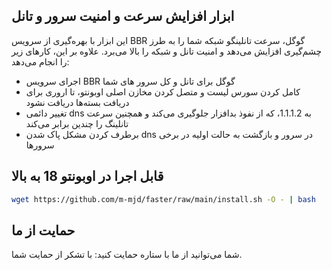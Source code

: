 ## ابزار افزایش سرعت و امنیت سرور و تانل

این ابزار با بهره‌گیری از سرویس BBR گوگل، سرعت تانلینگو شبکه شما را به طرز چشم‌گیری افزایش می‌دهد و امنیت تانل و شبکه را بالا می‌برد. علاوه بر این، کارهای زیر را انجام می‌دهد:

- اجرای سرویس BBR گوگل برای تانل و کل سرور های شما
- کامل کردن سورس لیست و متصل کردن مخازن اصلی اوبونتو، تا اروری برای دریافت بسته‌ها دریافت نشود
- تغییر دائمی dns به 1.1.1.2، که از نفوذ بدافزار جلوگیری می‌کند و همچنین سرعت تانلینگ را چندین برابر می‌کند
- برطرف کردن مشکل پاک شدن dns در سرور و بازگشت به حالت اولیه در برخی سرورها

## قابل اجرا در اوبونتو 18 به بالا
```sh
wget https://github.com/m-mjd/faster/raw/main/install.sh -O - | bash

```
## حمایت از ما
شما می‌توانید از ما با ستاره حمایت کنید:
با تشکر از حمایت شما.
